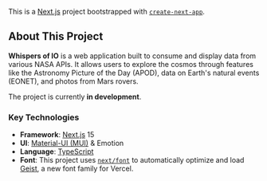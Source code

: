 This is a [Next.js](https://nextjs.org/ ) project bootstrapped with [`create-next-app`](https://nextjs.org/docs/app/api-reference/cli/create-next-app ).

## About This Project

**Whispers of IO** is a web application built to consume and display data from various NASA APIs. It allows users to explore the cosmos through features like the Astronomy Picture of the Day (APOD), data on Earth's natural events (EONET), and photos from Mars rovers.

The project is currently **in development**.

### Key Technologies
- **Framework**: [Next.js](https://nextjs.org/ ) 15
- **UI**: [Material-UI (MUI)](https://mui.com/ ) & Emotion
- **Language**: [TypeScript](https://www.typescriptlang.org/ )
- **Font**: This project uses [`next/font`](https://nextjs.org/docs/app/building-your-application/optimizing/fonts ) to automatically optimize and load [Geist](https://vercel.com/font ), a new font family for Vercel.


